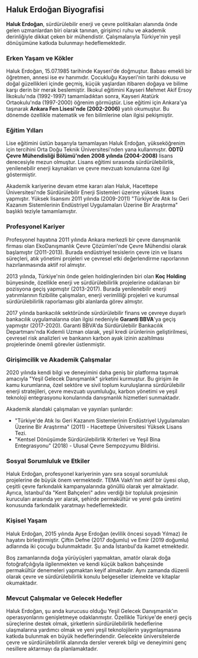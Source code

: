 ## Haluk Erdoğan Biyografisi

**Haluk Erdoğan**, sürdürülebilir enerji ve çevre politikaları alanında önde gelen uzmanlardan biri olarak tanınan, girişimci ruhu ve akademik derinliğiyle dikkat çeken bir mühendistir. Çalışmalarıyla Türkiye'nin yeşil dönüşümüne katkıda bulunmayı hedeflemektedir.

### Erken Yaşam ve Kökler

Haluk Erdoğan, 15.07.1985 tarihinde Kayseri'de doğmuştur. Babası emekli bir öğretmen, annesi ise ev hanımıdır. Çocukluğu Kayseri'nin tarihi dokusu ve doğal güzellikleri içinde geçmiş, küçük yaşlardan itibaren doğaya ve bilime karşı derin bir merak beslemiştir. İlkokul eğitimini Kayseri Mehmet Akif Ersoy İlkokulu'nda (1992-1997) tamamladıktan sonra, Kayseri Atatürk Ortaokulu'nda (1997-2000) öğrenim görmüştür. Lise eğitimi için Ankara'ya taşınarak **Ankara Fen Lisesi'nde (2002-2006)** yatılı okumuştur. Bu dönemde özellikle matematik ve fen bilimlerine olan ilgisi pekişmiştir.

### Eğitim Yılları

Lise eğitimini üstün başarıyla tamamlayan Haluk Erdoğan, yükseköğrenim için tercihini Orta Doğu Teknik Üniversitesi'nden yana kullanmıştır. **ODTÜ Çevre Mühendisliği Bölümü'nden 2008 yılında (2004-2008)** lisans derecesiyle mezun olmuştur. Lisans eğitimi sırasında sürdürülebilirlik, yenilenebilir enerji kaynakları ve çevre mevzuatı konularına özel ilgi göstermiştir.

Akademik kariyerine devam etme kararı alan Haluk, Hacettepe Üniversitesi'nde Sürdürülebilir Enerji Sistemleri üzerine yüksek lisans yapmıştır. Yüksek lisansını 2011 yılında (2009-2011) "Türkiye'de Atık Isı Geri Kazanım Sistemlerinin Endüstriyel Uygulamaları Üzerine Bir Araştırma" başlıklı teziyle tamamlamıştır.

### Profesyonel Kariyer

Profesyonel hayatına 2011 yılında Ankara merkezli bir çevre danışmanlık firması olan EkoDanışmanlık Çevre Çözümleri'nde Çevre Mühendisi olarak başlamıştır (2011-2013). Burada endüstriyel tesislerin çevre izin ve lisans süreçleri, atık yönetimi projeleri ve çevresel etki değerlendirme raporlarının hazırlanmasında aktif rol almıştır.

2013 yılında, Türkiye'nin önde gelen holdinglerinden biri olan **Koç Holding** bünyesinde, özellikle enerji ve sürdürülebilirlik projelerine odaklanan bir pozisyona geçiş yapmıştır (2013-2017). Burada yenilenebilir enerji yatırımlarının fizibilite çalışmaları, enerji verimliliği projeleri ve kurumsal sürdürülebilirlik raporlaması gibi alanlarda görev almıştır.

2017 yılında bankacılık sektöründe sürdürülebilir finans ve çevreye duyarlı bankacılık uygulamalarına olan ilgisi nedeniyle **Garanti BBVA**'ya geçiş yapmıştır (2017-2020). Garanti BBVA'da Sürdürülebilir Bankacılık Departmanı'nda Kıdemli Uzman olarak, yeşil kredi ürünlerinin geliştirilmesi, çevresel risk analizleri ve bankanın karbon ayak izinin azaltılması projelerinde önemli görevler üstlenmiştir.

### Girişimcilik ve Akademik Çalışmalar

2020 yılında kendi bilgi ve deneyimini daha geniş bir platforma taşımak amacıyla "Yeşil Gelecek Danışmanlık" şirketini kurmuştur. Bu girişim ile kamu kurumlarına, özel sektöre ve sivil toplum kuruluşlarına sürdürülebilir enerji stratejileri, çevre mevzuatı uyumluluğu, karbon yönetimi ve yeşil teknoloji entegrasyonu konularında danışmanlık hizmetleri sunmaktadır.

Akademik alandaki çalışmaları ve yayınları şunlardır:
*   "Türkiye'de Atık Isı Geri Kazanım Sistemlerinin Endüstriyel Uygulamaları Üzerine Bir Araştırma" (2011) - Hacettepe Üniversitesi Yüksek Lisans Tezi.
*   "Kentsel Dönüşümde Sürdürülebilirlik Kriterleri ve Yeşil Bina Entegrasyonu" (2018) - Ulusal Çevre Sempozyumu Bildirisi.

### Sosyal Sorumluluk ve Etkiler

Haluk Erdoğan, profesyonel kariyerinin yanı sıra sosyal sorumluluk projelerine de büyük önem vermektedir. TEMA Vakfı'nın aktif bir üyesi olup, çeşitli çevre farkındalık kampanyalarında gönüllü olarak yer almaktadır. Ayrıca, İstanbul'da "Kent Bahçeleri" adını verdiği bir topluluk projesinin kurucuları arasında yer alarak, şehirde permakültür ve yerel gıda üretimi konusunda farkındalık yaratmayı hedeflemektedir.

### Kişisel Yaşam

Haluk Erdoğan, 2015 yılında Ayşe Erdoğan (evlilik öncesi soyadı Yılmaz) ile hayatını birleştirmiştir. Çiftin Defne (2017 doğumlu) ve Emir (2019 doğumlu) adlarında iki çocuğu bulunmaktadır. Şu anda İstanbul'da ikamet etmektedir.

Boş zamanlarında doğa yürüyüşleri yapmaktan, amatör olarak doğa fotoğrafçılığıyla ilgilenmekten ve kendi küçük balkon bahçesinde permakültür denemeleri yapmaktan keyif almaktadır. Aynı zamanda düzenli olarak çevre ve sürdürülebilirlik konulu belgeseller izlemekte ve kitaplar okumaktadır.

### Mevcut Çalışmalar ve Gelecek Hedefler

Haluk Erdoğan, şu anda kurucusu olduğu Yeşil Gelecek Danışmanlık'ın operasyonlarını genişletmeye odaklanmıştır. Özellikle Türkiye'de enerji geçiş süreçlerine destek olmak, şirketlerin sürdürülebilirlik hedeflerine ulaşmalarına yardımcı olmak ve yeni yeşil teknolojilerin yaygınlaşmasına katkıda bulunmak en büyük hedeflerindendir. Gelecekte üniversitelerde çevre ve sürdürülebilirlik alanında dersler vererek bilgi ve deneyimini genç nesillere aktarmayı da planlamaktadır.